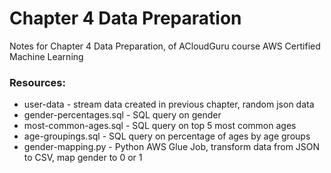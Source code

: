 # Chapter 4 Data Preparation

Notes for Chapter 4 Data Preparation, of ACloudGuru course AWS Certified Machine Learning

### Resources:
* user-data - stream data created in previous chapter, random json data
* gender-percentages.sql - SQL query on gender
* most-common-ages.sql - SQL query on top 5 most common ages
* age-groupings.sql - SQL query on percentage of ages by age groups
* gender-mapping.py - Python AWS Glue Job, transform data from JSON to CSV, map gender to 0 or 1

